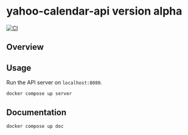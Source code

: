 # yahoo-calendar-api version alpha

[![CI](https://github.com/9sako6/yahoo-calendar-api/actions/workflows/ci.yaml/badge.svg)](https://github.com/9sako6/yahoo-calendar-api/actions/workflows/ci.yaml)

## Overview

## Usage

Run the API server on `localhost:8080`.

    docker compose up server

## Documentation

    docker compose up doc
